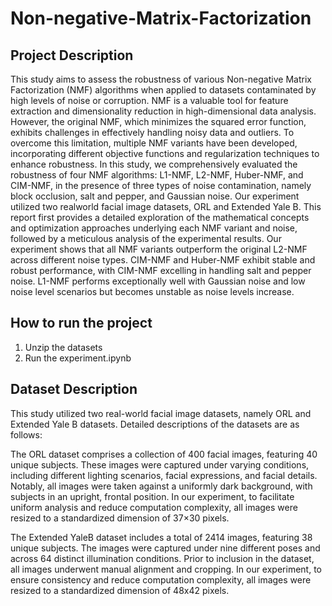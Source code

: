 # Non-negative-Matrix-Factorization

## Project Description
This study aims to assess the robustness of various Non-negative Matrix Factorization (NMF) algorithms when applied to datasets contaminated by high levels of noise or corruption. NMF is a valuable tool for feature extraction and dimensionality reduction in high-dimensional data analysis. However, the original NMF, which minimizes the squared error function, exhibits challenges in effectively handling noisy data and outliers. To overcome this limitation, multiple NMF variants have been developed, incorporating different objective functions and regularization techniques to enhance robustness. In this study, we comprehensively evaluated the robustness of four NMF algorithms: L1-NMF, L2-NMF, Huber-NMF, and CIM-NMF, in the presence of three types of noise contamination, namely block occlusion, salt and pepper, and Gaussian noise. Our experiment utilized two realworld facial image datasets, ORL and Extended Yale B. This report first provides a detailed exploration of the mathematical concepts and optimization approaches underlying each NMF variant and noise, followed by a meticulous analysis of the experimental results. Our experiment shows that all NMF variants outperform the original L2-NMF across different noise types. CIM-NMF and Huber-NMF exhibit stable and robust performance, with CIM-NMF excelling in handling salt and pepper noise. L1-NMF performs exceptionally well with Gaussian noise and low noise level scenarios but becomes unstable as noise levels increase.

## How to run the project
1. Unzip the datasets
2. Run the experiment.ipynb 

## Dataset Description
This study utilized two real-world facial image datasets, namely ORL and Extended Yale B datasets. Detailed descriptions of the datasets are as follows:

The ORL dataset comprises a collection of 400 facial images, featuring 40 unique subjects. These images were captured under varying conditions, including different lighting scenarios, facial expressions, and facial details. Notably, all images were taken against a uniformly dark background, with subjects in an upright, frontal position. In our experiment, to facilitate uniform analysis and reduce computation complexity, all images were resized to a standardized dimension of 37×30 pixels.

The Extended YaleB dataset includes a total of 2414 images, featuring 38 unique subjects. The images were captured under nine different poses and across 64 distinct illumination conditions. Prior to inclusion in the dataset, all images underwent manual alignment and cropping. In our experiment, to ensure consistency and reduce computation complexity, all images were resized to a standardized dimension of 48x42 pixels.
